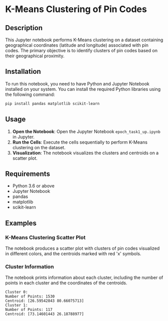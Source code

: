 
# K-Means Clustering of Pin Codes

## Description
This Jupyter notebook performs K-Means clustering on a dataset containing geographical coordinates (latitude and longitude) associated with pin codes. The primary objective is to identify clusters of pin codes based on their geographical proximity.

## Installation
To run this notebook, you need to have Python and Jupyter Notebook installed on your system. You can install the required Python libraries using the following command:

```bash
pip install pandas matplotlib scikit-learn
```

## Usage
1. **Open the Notebook**: Open the Jupyter Notebook `epoch_task1_up.ipynb` in Jupyter.
2. **Run the Cells**: Execute the cells sequentially to perform K-Means clustering on the dataset.
3. **Visualization**: The notebook visualizes the clusters and centroids on a scatter plot.

## Requirements
- Python 3.6 or above
- Jupyter Notebook
- pandas
- matplotlib
- scikit-learn

## Examples
### K-Means Clustering Scatter Plot
The notebook produces a scatter plot with clusters of pin codes visualized in different colors, and the centroids marked with red 'x' symbols.

### Cluster Information
The notebook prints information about each cluster, including the number of points in each cluster and the coordinates of the centroids.

```
Cluster 0:
Number of Points: 1530
Centroid: [26.59542843 80.66075713]
Cluster 1:
Number of Points: 117
Centroid: [73.14601443 26.18788977]
```

